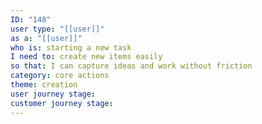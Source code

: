 ```yaml
---
ID: "148"
user type: "[[user]]"
as a: "[[user]]"
who is: starting a new task
I need to: create new items easily
so that: I can capture ideas and work without friction
category: core actions
theme: creation
user journey stage:
customer journey stage:
---
```

